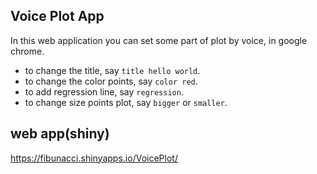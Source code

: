## Voice Plot App 

In this web application you can set some part of plot by voice, in google chrome.

* to change the title, say `title hello world`.
* to change the color points, say `color red`.
* to add regression line, say `regression`.
* to change size points plot, say `bigger` or `smaller`.

## web app(shiny)

https://fibunacci.shinyapps.io/VoicePlot/
